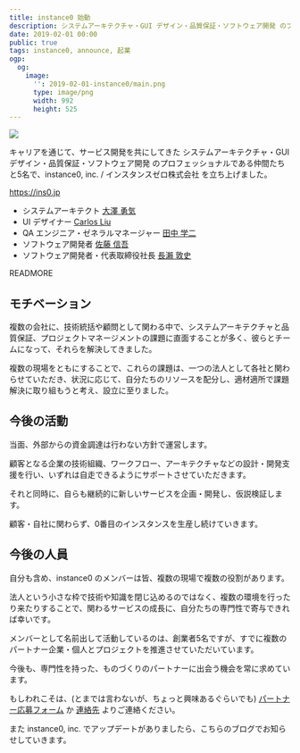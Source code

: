 ```yaml
---
title: instance0 始動
description: システムアーキテクチャ・GUI デザイン・品質保証・ソフトウェア開発 のプロフェッショナルである仲間たちと5名で、instance0, inc. / インスタンスゼロ株式会社 を立ち上げました。
date: 2019-02-01 00:00
public: true
tags: instance0, announce, 起業
ogp:
  og:
    image:
      '': 2019-02-01-instance0/main.png
      type: image/png
      width: 992
      height: 525
---
```


![](2019-02-01-instance0/main.png)

キャリアを通じて、サービス開発を共にしてきた システムアーキテクチャ・GUI デザイン・品質保証・ソフトウェア開発 のプロフェッショナルである仲間たちと5名で、instance0, inc. / インスタンスゼロ株式会社 を立ち上げました。

https://ins0.jp

- システムアーキテクト [大澤 勇気](https://twitter.com/osawagiboy)
- UI デザイナー [Carlos Liu](https://carlos-liu.com/)
- QA エンジニア・ゼネラルマネージャー [田中 学二](https://manabu.tech/)
- ソフトウェア開発者 [佐藤 信吾](https://sugarshin.net/)
- ソフトウェア開発者・代表取締役社長 [長瀨 敦史](https://ja.ngs.io/)

READMORE

## モチベーション

複数の会社に、技術統括や顧問として関わる中で、システムアーキテクチャと品質保証、プロジェクトマネージメントの課題に直面することが多く、彼らとチームになって、それらを解決してきました。

複数の現場をともにすることで、これらの課題は、一つの法人として各社と関わらせていただき、状況に応じて、自分たちのリソースを配分し、適材適所で課題解決に取り組もうと考え、設立に至りました。

## 今後の活動

当面、外部からの資金調達は行わない方針で運営します。

顧客となる企業の技術組織、ワークフロー、アーキテクチャなどの設計・開発支援を行い、いずれは自走できるようにサポートさせていただきます。

それと同時に、自らも継続的に新しいサービスを企画・開発し、仮説検証します。

顧客・自社に関わらず、0番目のインスタンスを生産し続けていきます。

## 今後の人員

自分も含め、instance0 のメンバーは皆、複数の現場で複数の役割があります。

法人という小さな枠で技術や知識を閉じ込めるのではなく、複数の環境を行ったり来たりすることで、関わるサービスの成長に、自分たちの専門性で寄与できれば幸いです。

メンバーとして名前出して活動しているのは、創業者5名ですが、すでに複数のパートナー企業・個人とプロジェクトを推進させていただいています。

今後も、専門性を持った、ものづくりのパートナーに出会う機会を常に求めています。

もしわれこそは、(とまでは言わないが、ちょっと興味あるぐらいでも) [パートナー応募フォーム] か [連絡先] よりご連絡ください。

また instance0, inc. でアップデートがありましたら、こちらのブログでお知らせしていきます。

[パートナー応募フォーム]: https://goo.gl/forms/T8v0X4Nu3fUjR58l2
[連絡先]: /about/#contact
